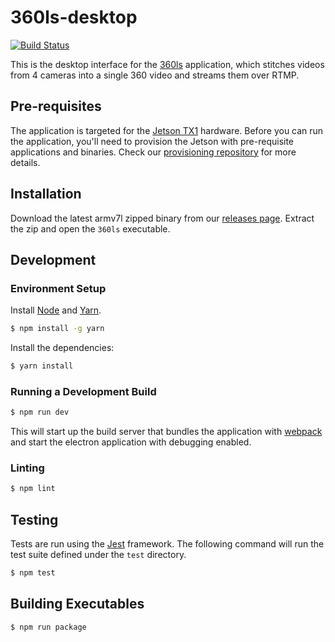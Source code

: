 # 360ls-desktop

[![Build Status](https://travis-ci.org/360ls/desktop.svg?branch=master)](https://travis-ci.org/360ls/desktop)

This is the desktop interface for the [360ls](https://360ls.github.io/360ls/) application,
which stitches videos from 4 cameras into a single 360
video and streams them over RTMP.

## Pre-requisites

The application is targeted for the [Jetson TX1](http://www.nvidia.com/object/jetson-tx1-module.html) hardware. Before you can run the application, you'll need to provision the Jetson with pre-requisite applications and binaries. Check our [provisioning repository](https://github.com/360ls/provision) for more details.

## Installation

Download the latest armv7l zipped binary from our [releases page](https://github.com/360ls/desktop/releases).
Extract the zip and open the `360ls` executable.

## Development

### Environment Setup

Install [Node](https://nodejs.org/en/) and [Yarn](https://yarnpkg.com/).

```bash
$ npm install -g yarn
```

Install the dependencies:

```bash
$ yarn install
```

### Running a Development Build

```bash
$ npm run dev
```

This will start up the build server that bundles the application
with [webpack](https://webpack.github.io/) and start the electron application with debugging enabled.

### Linting

```bash
$ npm lint
```

## Testing

Tests are run using the [Jest](https://facebook.github.io/jest/) framework.
The following command will run the test suite defined under the `test`
directory.

```bash
$ npm test
```

## Building Executables

```bash
$ npm run package
```

